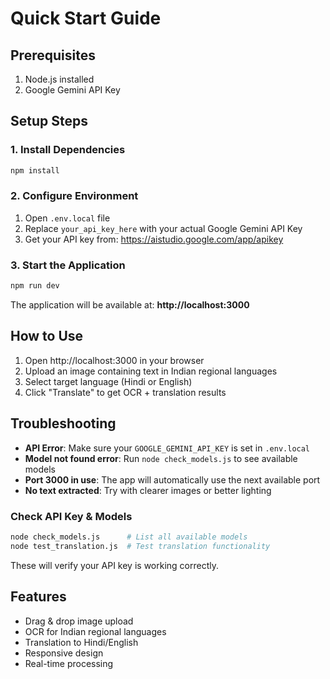 # Quick Start Guide

## Prerequisites
1. Node.js installed
2. Google Gemini API Key

## Setup Steps

### 1. Install Dependencies
```bash
npm install
```

### 2. Configure Environment
1. Open `.env.local` file
2. Replace `your_api_key_here` with your actual Google Gemini API Key
3. Get your API key from: https://aistudio.google.com/app/apikey

### 3. Start the Application
```bash
npm run dev
```

The application will be available at: **http://localhost:3000**

## How to Use
1. Open http://localhost:3000 in your browser
2. Upload an image containing text in Indian regional languages
3. Select target language (Hindi or English)
4. Click "Translate" to get OCR + translation results

## Troubleshooting
- **API Error**: Make sure your `GOOGLE_GEMINI_API_KEY` is set in `.env.local`
- **Model not found error**: Run `node check_models.js` to see available models
- **Port 3000 in use**: The app will automatically use the next available port
- **No text extracted**: Try with clearer images or better lighting

### Check API Key & Models
```bash
node check_models.js      # List all available models
node test_translation.js  # Test translation functionality
```
These will verify your API key is working correctly.

## Features
- Drag & drop image upload
- OCR for Indian regional languages
- Translation to Hindi/English
- Responsive design
- Real-time processing